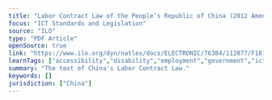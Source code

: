 ```yaml
---
title: "Labor Contract Law of the People’s Republic of China (2012 Amendment)"
focus: "ICT Standards and Legislation"
source: "ILO"
type: "PDF Article"
openSource: true
link: "https://www.ilo.org/dyn/natlex/docs/ELECTRONIC/76384/112877/F1810845897/CHN76384%20Eng.pdf"
learnTags: ["accessibility","disability","employment","government","ict","legislationAndLaw","rights"]
summary: "The text of China's Labor Contract Law."
keywords: []
jurisdiction: ["China"]
---
```

